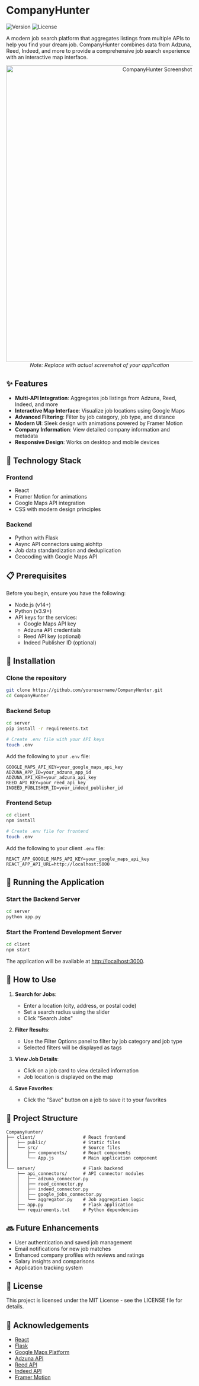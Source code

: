 # CompanyHunter

![Version](https://img.shields.io/badge/version-1.0.0-blue.svg)
![License](https://img.shields.io/badge/license-MIT-green.svg)

A modern job search platform that aggregates listings from multiple APIs to help you find your dream job. CompanyHunter combines data from Adzuna, Reed, Indeed, and more to provide a comprehensive job search experience with an interactive map interface.

<p align="center">
  <img src="https://i.imgur.com/placeholder-for-screenshot.png" alt="CompanyHunter Screenshot" width="800">
  <br>
  <em>Note: Replace with actual screenshot of your application</em>
</p>

## ✨ Features

- **Multi-API Integration**: Aggregates job listings from Adzuna, Reed, Indeed, and more
- **Interactive Map Interface**: Visualize job locations using Google Maps
- **Advanced Filtering**: Filter by job category, job type, and distance
- **Modern UI**: Sleek design with animations powered by Framer Motion
- **Company Information**: View detailed company information and metadata
- **Responsive Design**: Works on desktop and mobile devices

## 🚀 Technology Stack

### Frontend
- React 
- Framer Motion for animations
- Google Maps API integration
- CSS with modern design principles

### Backend
- Python with Flask
- Async API connectors using aiohttp
- Job data standardization and deduplication
- Geocoding with Google Maps API

## 📋 Prerequisites

Before you begin, ensure you have the following:
- Node.js (v14+)
- Python (v3.9+)
- API keys for the services:
  - Google Maps API key
  - Adzuna API credentials
  - Reed API key (optional)
  - Indeed Publisher ID (optional)

## 🔧 Installation

### Clone the repository
```bash
git clone https://github.com/yourusername/CompanyHunter.git
cd CompanyHunter
```

### Backend Setup
```bash
cd server
pip install -r requirements.txt

# Create .env file with your API keys
touch .env
```

Add the following to your `.env` file:
```
GOOGLE_MAPS_API_KEY=your_google_maps_api_key
ADZUNA_APP_ID=your_adzuna_app_id
ADZUNA_API_KEY=your_adzuna_api_key
REED_API_KEY=your_reed_api_key
INDEED_PUBLISHER_ID=your_indeed_publisher_id
```

### Frontend Setup
```bash
cd client
npm install

# Create .env file for frontend
touch .env
```

Add the following to your client `.env` file:
```
REACT_APP_GOOGLE_MAPS_API_KEY=your_google_maps_api_key
REACT_APP_API_URL=http://localhost:5000
```

## 🚀 Running the Application

### Start the Backend Server
```bash
cd server
python app.py
```

### Start the Frontend Development Server
```bash
cd client
npm start
```

The application will be available at [http://localhost:3000](http://localhost:3000).

## 📖 How to Use

1. **Search for Jobs**:
   - Enter a location (city, address, or postal code)
   - Set a search radius using the slider
   - Click "Search Jobs"

2. **Filter Results**:
   - Use the Filter Options panel to filter by job category and job type
   - Selected filters will be displayed as tags

3. **View Job Details**:
   - Click on a job card to view detailed information
   - Job location is displayed on the map

4. **Save Favorites**:
   - Click the "Save" button on a job to save it to your favorites

## 📁 Project Structure

```
CompanyHunter/
├── client/                  # React frontend
│   ├── public/              # Static files
│   └── src/                 # Source files
│       ├── components/      # React components
│       └── App.js           # Main application component
│
└── server/                  # Flask backend
    ├── api_connectors/      # API connector modules
    │   ├── adzuna_connector.py
    │   ├── reed_connector.py
    │   ├── indeed_connector.py
    │   ├── google_jobs_connector.py
    │   └── aggregator.py    # Job aggregation logic
    ├── app.py               # Flask application
    └── requirements.txt     # Python dependencies
```

## 🔜 Future Enhancements

- User authentication and saved job management
- Email notifications for new job matches
- Enhanced company profiles with reviews and ratings
- Salary insights and comparisons
- Application tracking system

## 📄 License

This project is licensed under the MIT License - see the LICENSE file for details.

## 🙏 Acknowledgements

- [React](https://reactjs.org/)
- [Flask](https://flask.palletsprojects.com/)
- [Google Maps Platform](https://developers.google.com/maps)
- [Adzuna API](https://developer.adzuna.com/)
- [Reed API](https://www.reed.co.uk/developers/jobseeker)
- [Indeed API](https://developer.indeed.com/)
- [Framer Motion](https://www.framer.com/motion/)